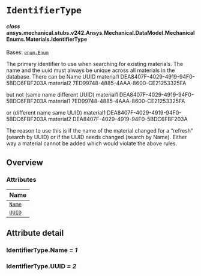 # `IdentifierType`



#### *class* ansys.mechanical.stubs.v242.Ansys.Mechanical.DataModel.MechanicalEnums.Materials.IdentifierType

Bases: [`enum.Enum`](https://docs.python.org/3/library/enum.html#enum.Enum)

The primary identifier to use when searching for existing materials. The name and the uuid must
always be unique across all materials in the database.  There can be
Name        UUID
material1   DEA8407F-4029-4919-94F0-5BDC6FBF203A
material2   7ED99748-4885-4AAA-8600-CE21253325FA

but not  (same name different UUID)
material1   DEA8407F-4029-4919-94F0-5BDC6FBF203A
material1   7ED99748-4885-4AAA-8600-CE21253325FA

or  (different name same UUID)
material1   DEA8407F-4029-4919-94F0-5BDC6FBF203A
material2   DEA8407F-4029-4919-94F0-5BDC6FBF203A

The reason to use this is if the name of the material changed for a “refresh” (search by UUID) or if the UUID
needs changed (search by Name).  Either way a material cannot be added which would violate the above rules.

<!-- !! processed by numpydoc !! -->

<a id="overview"></a>

## Overview

### Attributes

| Name |
| ---------------------------------- |
| [`Name`](#IdentifierType.Name) |
| [`UUID`](#IdentifierType.UUID) |

<a id="attribute-detail"></a>

## Attribute detail

<a id="IdentifierType.Name"></a>

### IdentifierType.Name *= 1*

<a id="IdentifierType.UUID"></a>

### IdentifierType.UUID *= 2*


